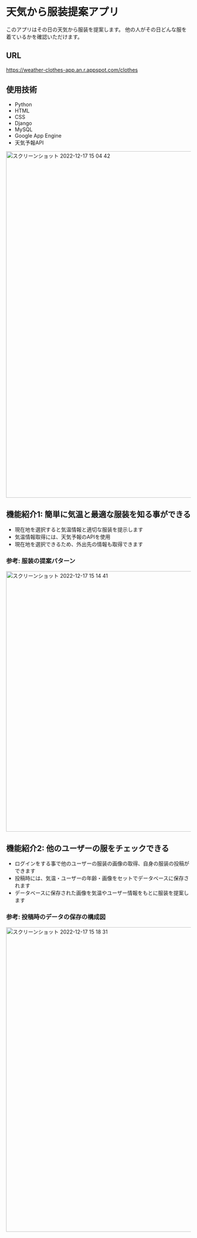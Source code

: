 # 天気から服装提案アプリ
このアプリはその日の天気から服装を提案します。
他の人がその日どんな服を着ているかを確認いただけます。

## URL
https://weather-clothes-app.an.r.appspot.com/clothes

## 使用技術
- Python
- HTML
- CSS
- Django
- MySQL
- Google App Engine
- 天気予報API

<img width="943" alt="スクリーンショット 2022-12-17 15 04 42" src="https://user-images.githubusercontent.com/111218880/208227998-c3a67cb7-96e6-42a2-b8f7-8d6b9c576c70.png">

## 機能紹介1:  簡単に気温と最適な服装を知る事ができる
- 現在地を選択すると気温情報と適切な服装を提示します
- 気温情報取得には、天気予報のAPIを使用
- 現在地を選択できるため、外出先の情報も取得できます

### 参考: 服装の提案パターン
<img width="709" alt="スクリーンショット 2022-12-17 15 14 41" src="https://user-images.githubusercontent.com/111218880/208228247-96e6210c-fbd7-4ddd-84fb-0c108d36a28c.png">

## 機能紹介2:  他のユーザーの服をチェックできる
- ログインをする事で他のユーザーの服装の画像の取得、自身の服装の投稿ができます
- 投稿時には、気温・ユーザーの年齢・画像をセットでデータベースに保存されます
- データベースに保存された画像を気温やユーザー情報をもとに服装を提案します

### 参考: 投稿時のデータの保存の構成図
<img width="829" alt="スクリーンショット 2022-12-17 15 18 31" src="https://user-images.githubusercontent.com/111218880/208228424-94ef6614-52f5-41c7-b91b-a8bf55461e54.png">


